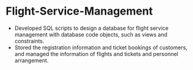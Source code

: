 # Flight-Service-Management

- Developed SQL scripts to design a database for flight service management with database code objects, such as views and constraints.
- Stored the registration information and ticket bookings of customers, and managed the information of flights and tickets and personnel arrangement.
